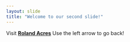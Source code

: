 ```yaml
---
layout: slide
title: "Welcome to our second slide!"
---
```

Visit **[Roland Acres](https://www.rolandacres.com)**
Use the left arrow to go back!
